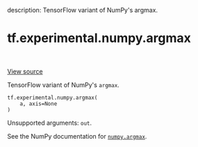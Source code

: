 description: TensorFlow variant of NumPy's argmax.

<div itemscope itemtype="http://developers.google.com/ReferenceObject">
<meta itemprop="name" content="tf.experimental.numpy.argmax" />
<meta itemprop="path" content="Stable" />
</div>

# tf.experimental.numpy.argmax

<!-- Insert buttons and diff -->

<table class="tfo-notebook-buttons tfo-api nocontent" align="left">

</table>

<a target="_blank" href="/code/stable/tensorflow/python/ops/numpy_ops/np_math_ops.py">View source</a>



TensorFlow variant of NumPy's `argmax`.

<pre class="devsite-click-to-copy prettyprint lang-py tfo-signature-link">
<code>tf.experimental.numpy.argmax(
    a, axis=None
)
</code></pre>



<!-- Placeholder for "Used in" -->

Unsupported arguments: `out`.

See the NumPy documentation for [`numpy.argmax`](https://numpy.org/doc/1.16/reference/generated/numpy.argmax.html).